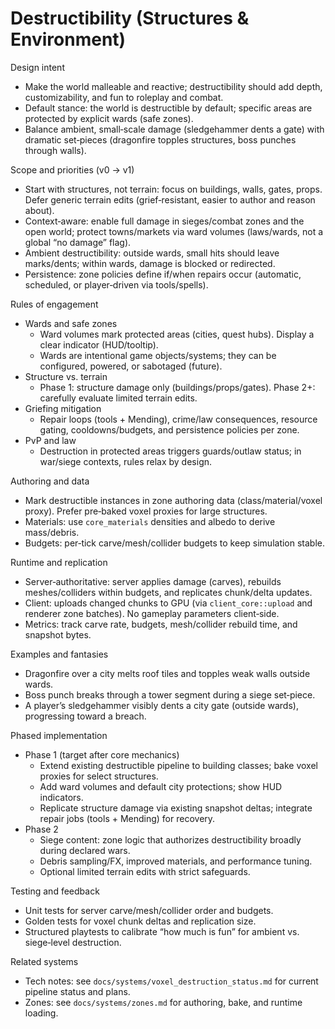 # Destructibility (Structures & Environment)

Design intent
- Make the world malleable and reactive; destructibility should add depth, customizability, and fun to roleplay and combat.
- Default stance: the world is destructible by default; specific areas are protected by explicit wards (safe zones).
- Balance ambient, small‑scale damage (sledgehammer dents a gate) with dramatic set‑pieces (dragonfire topples structures, boss punches through walls).

Scope and priorities (v0 → v1)
- Start with structures, not terrain: focus on buildings, walls, gates, props. Defer generic terrain edits (grief‑resistant, easier to author and reason about).
- Context‑aware: enable full damage in sieges/combat zones and the open world; protect towns/markets via ward volumes (laws/wards, not a global “no damage” flag).
- Ambient destructibility: outside wards, small hits should leave marks/dents; within wards, damage is blocked or redirected.
- Persistence: zone policies define if/when repairs occur (automatic, scheduled, or player‑driven via tools/spells).

Rules of engagement
- Wards and safe zones
  - Ward volumes mark protected areas (cities, quest hubs). Display a clear indicator (HUD/tooltip).
  - Wards are intentional game objects/systems; they can be configured, powered, or sabotaged (future).
- Structure vs. terrain
  - Phase 1: structure damage only (buildings/props/gates). Phase 2+: carefully evaluate limited terrain edits.
- Griefing mitigation
  - Repair loops (tools + Mending), crime/law consequences, resource gating, cooldowns/budgets, and persistence policies per zone.
- PvP and law
  - Destruction in protected areas triggers guards/outlaw status; in war/siege contexts, rules relax by design.

Authoring and data
- Mark destructible instances in zone authoring data (class/material/voxel proxy). Prefer pre‑baked voxel proxies for large structures.
- Materials: use `core_materials` densities and albedo to derive mass/debris.
- Budgets: per‑tick carve/mesh/collider budgets to keep simulation stable.

Runtime and replication
- Server‑authoritative: server applies damage (carves), rebuilds meshes/colliders within budgets, and replicates chunk/delta updates.
- Client: uploads changed chunks to GPU (via `client_core::upload` and renderer zone batches). No gameplay parameters client‑side.
- Metrics: track carve rate, budgets, mesh/collider rebuild time, and snapshot bytes.

Examples and fantasies
- Dragonfire over a city melts roof tiles and topples weak walls outside wards.
- Boss punch breaks through a tower segment during a siege set‑piece.
- A player’s sledgehammer visibly dents a city gate (outside wards), progressing toward a breach.

Phased implementation
- Phase 1 (target after core mechanics)
  - Extend existing destructible pipeline to building classes; bake voxel proxies for select structures.
  - Add ward volumes and default city protections; show HUD indicators.
  - Replicate structure damage via existing snapshot deltas; integrate repair jobs (tools + Mending) for recovery.
- Phase 2
  - Siege content: zone logic that authorizes destructibility broadly during declared wars.
  - Debris sampling/FX, improved materials, and performance tuning.
  - Optional limited terrain edits with strict safeguards.

Testing and feedback
- Unit tests for server carve/mesh/collider order and budgets.
- Golden tests for voxel chunk deltas and replication size.
- Structured playtests to calibrate “how much is fun” for ambient vs. siege‑level destruction.

Related systems
- Tech notes: see `docs/systems/voxel_destruction_status.md` for current pipeline status and plans.
- Zones: see `docs/systems/zones.md` for authoring, bake, and runtime loading.
